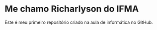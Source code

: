 # Me chamo Richarlyson do IFMA
Este é meu primeiro repositório criado na aula de informática no GitHub.
